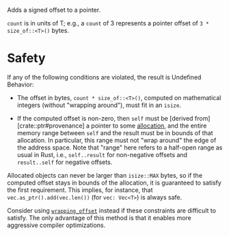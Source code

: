 Adds a signed offset to a pointer.

`count` is in units of T; e.g., a `count` of 3 represents a pointer
offset of `3 * size_of::<T>()` bytes.

# Safety

If any of the following conditions are violated, the result is Undefined Behavior:

* The offset in bytes, `count * size_of::<T>()`, computed on mathematical integers (without
"wrapping around"), must fit in an `isize`.

* If the computed offset is non-zero, then `self` must be [derived from][crate::ptr#provenance] a pointer to some
[allocation], and the entire memory range between `self` and the result must be in
bounds of that allocation. In particular, this range must not "wrap around" the edge
of the address space. Note that "range" here refers to a half-open range as usual in Rust,
i.e., `self..result` for non-negative offsets and `result..self` for negative offsets.

Allocated objects can never be larger than `isize::MAX` bytes, so if the computed offset
stays in bounds of the allocation, it is guaranteed to satisfy the first requirement.
This implies, for instance, that `vec.as_ptr().add(vec.len())` (for `vec: Vec<T>`) is always
safe.

Consider using [`wrapping_offset`] instead if these constraints are
difficult to satisfy. The only advantage of this method is that it
enables more aggressive compiler optimizations.

[`wrapping_offset`]: #method.wrapping_offset
[allocation]: crate::ptr#allocation
